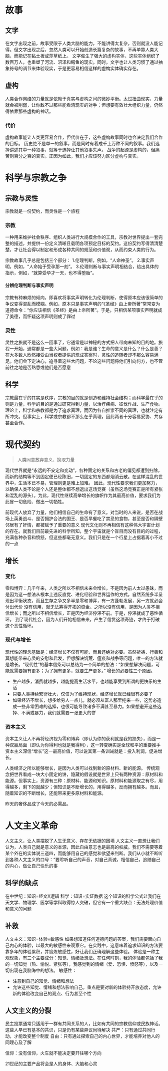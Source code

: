 # 故事
## 文字
在文字出现之前，故事受限于人类大脑的能力，不能讲得太复杂，否则就没人能记得。但文字出现之后，忽然人类可以开始创造长篇复杂的故事，不再单靠人类大脑，而能记在黏土板或莎草纸上。
文字催生了强大的虚构实体，这些实体组织了数百万人，也重塑了河流、沼泽和鳄鱼的现实。同时，文字也让人类习惯了通过抽象符号的调节来体验现实，于是更容易相信这样的虚构实体确实存在。
## 虚构
人类合作网络的力量就是依赖于真实与虚构之间的微妙平衡。太过扭曲现实，力量就会被削弱，让你敌不过那些能看清现实的对手；但想要有效壮大组织力量，仍然得依靠那些虚构的神话。
### 代价
虚构故事能让人类更容易合作，但代价在于，这些虚构故事同时也会决定我们合作的目标。
历史绝不是单一的叙事，而是同时有着成千上万种不同的叙事。我们选择讲述其中一种叙事，就等于选择让其他叙事失声。
战争的起源是虚构的，但痛苦则百分之百的真实。正因为如此，我们才应该努力区分虚构与真实。

# 科学与宗教之争
## 宗教与灵性
宗教就是一份契约，而灵性是一个旅程
### 宗教
一种用来维护社会秩序、组织人类进行大规模合作的工具，宗教对世界提出一套完整的描述，并提供一份定义清晰且载明各项预定目标的契约。这份契约写得清清楚楚，才让社会得以制定和形成各种共同的规范和价值观，从而约束人类的行为。

宗教故事几乎总是包括三个部分： 
1.伦理判断，例如，“人命神圣”。 
2.事实声明，例如，“人命始于受孕那一刻”。 
3.伦理判断与事实声明相结合，给出具体的指示，例如，“就算受孕才一天，也不得堕胎”。
#### 分辨伦理判断与事实声明
宗教有种麻烦的倾向，即喜欢将事实声明转化为伦理判断，使得原本应该很简单的争议变得混乱而模糊。例如，原本只是事实声明的“《圣经》由上帝所著”常常变为道德命令：“你应该相信《圣经》是由上帝所著”。于是，只相信某项事实声明就成了美德，而怀疑这项声明则成了罪过
### 灵性
灵性之旅就不是这么一回事了，它通常是以神秘的方式把人带向未知的目的地。旅程一开始，通常都是一些大问题，例如：我是谁？生命的意义是什么？什么是善？在大多数人欣然接受由当权者提供的现成答案时，灵性的追随者却不那么容易满足。他们会下定决心，追寻着这些大问题，不论这些问题将他们引向何方，也不管前往之地是否熟悉或他们是否愿意

## 科学
宗教最在乎的其实是秩序，宗教的目的就是创造和维持社会结构；而科学最在乎的则是力量，科学的目的是通过研究得到力量，以治疗疾病、征伐作战、生产食物。
理论上，科学和宗教都是为了追求真理，而因为各自推崇不同的真理，也就注定有所冲突。但事实上，科学或宗教都不那么在乎真理，因此两者十分容易妥协、共存甚至合作。

# 现代契约
> 人类同意放弃意义、换取力量

现代世界就是“永远的不安定和变动”，各种固定的关系和古老的偏见都遭到扫除，而新的结构等不到固定便已经陈旧，一切固定的东西都烟消云散。在这样混乱的世界中，生活本已不易，管理则更是难上加难。 因此，现代性要求我们更加努力，以确保人类不论是个人还是整体都不想退出这场竞赛（虽然这场竞赛正是所有紧张和混乱的源头）。为此，现代性继续高举增长的旗帜作为其最高价值，要求我们为此冒一切危险、做出一切牺牲。

前现代人放弃了力量，他们相信自己的生命有了意义。对当时的人来说，是否在战场上英勇战斗、是否拥护合法的国王、是否早餐吃了禁忌的食物，甚至是否和隔壁邻居有了奸情，都被赋予了重要的意义
现代文化则不再相信有这种伟大宇宙计划的存在。就我们目前最先进的科学所知，整个宇宙就是个盲目而没有目的的过程，充满各种杂音和愤怒，但这些都毫无意义。我们只是在一个行星上占据着再小不过的一点
## 增长
### 变化
零和博弈：几千年来，人类之所以不相信未来会增长，不是因为前人太过愚昧，而是因为这一想法从根本上违反直觉、进化经验和世界运作的方式。自然系统多半呈现出平衡状态，而且生存之争又多半是零和博弈，有一方蓬勃发展，另一方就必会付出代价
没有信用，就无法筹得开拓的资金。之所以没有信用，是因为人类不相信增长；而之所以不相信增长，正是因为经济停滞不前。于是，停滞就成了恶性循环。
 到了现代社会，因为人们开始相信未来，产生了信贷这项奇迹，才终于打破这个恶性循环。

### 现代与增长
现代性的理念基础是：经济增长不仅有可能，而且还绝对必要。虽然祈祷、行善和冥想能带来心灵的安慰和启发，但想解决饥荒、瘟疫和战争等问题，唯一的方法就是增长。“现代性”的基本信条可以总结为一个简单的想法：“如果想解决问题，可能就需要拥有更多；为了拥有更多，就要生产更多。”
增长的必要性三个原因。
* 生产越多，消费就越多，越能提高生活水平，也越能享受到所谓的更快乐的生活
* 只要人类持续繁衍壮大，仅仅为了维持现状，经济增长就已经很有必要了
* 如果经济不增长，想多给穷人一点儿，就必须从富人那里挖来一些，这势必造成一些非常困难的选择，也很可能导致诸多不满甚至暴力。如果想避开这些选择、不满或暴力，我们就需要一张更大的饼

### 资本主义
资本主义让人不再将经济视为零和博弈（即认为你的获利就是我的损失），而是一种双赢局面（即认为你得利也就是我得利），这一转变确实是全球和平的重要推手
资本主义深信“增长”这一最高价值，可以说其第一条训诫就是：投入利润，促进增长。

人类经济之所以能够增长，是因为人类可以找到新的原材料、新的能源。 传统观念把世界看成一块大小固定的饼，隐藏的假设就是世界上只有两种资源：原材料和能源。但事实上，资源有三种：原材料、能源和知识。原材料和能源取之有尽，用得越多，剩下的就越少；但知识是不断增长的，用得越多，反而拥有越多。而且，随着知识的不断增长，还能带来更多原材料和能源。

昨天的奢侈品成了今天的必需品。

# 人文主义革命
人文主义，让人类摆脱了人生无意义、存在无依据的困境
人文主义一直想让我们认为，人类自己就是意义的本源，因此自由意志也是最高的权威。我们不需要等着某个外在的实体说三道四，而能够用自己的感觉和欲望来判断。我们从小就不断听到各种人文主义的口号：“要聆听自己的声音，对自己真诚，相信自己，追随自己的内心，做让自己快乐的事

## 科学的缺点
在中世纪：知识=经文X逻辑
科学：知识=实证数据
这个知识的科学公式让我们在天文学、物理学、医学等学科取得惊人突破，但它有一个重大缺点：无法处理价值和意义的问题
## 补救
人文主义：知识=体验×敏感性
如果想知道任何道德问题的答案，我们需要面向自己内心的体验，以最大的敏感性来观察它。在实践中，这意味着追求知识的方法要靠多年的体验累积，并锻炼敏感性，好让我们正确理解这些体验。 体验是一种主观现象，有三个主要成分：知觉、情绪及想法。在任何时刻，我的体验都包括了我的一切知觉（热、愉悦、紧张等），我感觉到的情绪（爱、恐惧、愤怒等），以及一切出现在我脑海中的想法。
敏感性：
* 注意到自己的知觉、情绪和想法
* 允许这些知觉、情绪和想法影响自己。重点是要对新的体验持开放态度，允许新的体验改变自己的观点、行为甚至个性
## 人文主义的分裂
民主投票通常只适用于一群有共同关系的人，比如有共同的宗教信仰或民族神话。这些人早已有基本的共识，只是仍有某些异议尚待解决
共产：只有通过共同行动，才能改变整个制度
自由：只有通过探索自己的内心世界，才能培养对他人的同理心及了解

信仰：没有信仰，火车就不能决定要开往哪个方向

21世纪的主要产品将会是人的身体、大脑和心灵